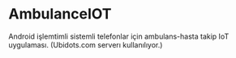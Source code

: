 # AmbulanceIOT
Android işlemtimli sistemli telefonlar için ambulans-hasta takip IoT uygulaması. (Ubidots.com serverı kullanılıyor.)
